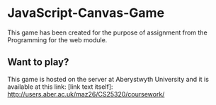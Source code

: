# JavaScript-Canvas-Game
This game has been created for the purpose of assignment from the Programming for the web module.

## Want to play?
This game is hosted on the server at Aberystwyth University and it is available at this link:
[link text itself]: http://users.aber.ac.uk/maz26/CS25320/coursework/

